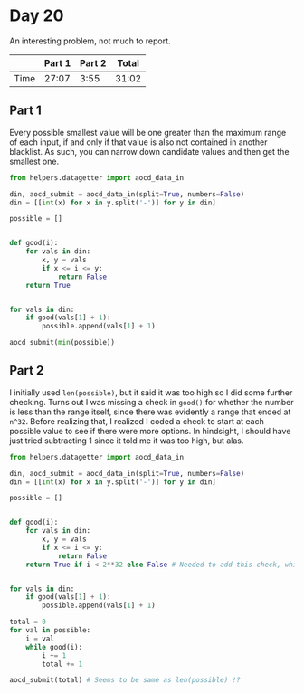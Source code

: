 # Day 20

An interesting problem, not much to report.

|      | Part 1 | Part 2 | Total |
|------|--------|--------|-------|
| Time | 27:07  | 3:55   | 31:02 |

## Part 1

Every possible smallest value will be one greater than the maximum range of each input, if and only if that value is also not contained in another blacklist. As such, you can narrow down candidate values and then get the smallest one.

```python
from helpers.datagetter import aocd_data_in

din, aocd_submit = aocd_data_in(split=True, numbers=False)
din = [[int(x) for x in y.split('-')] for y in din]

possible = []


def good(i):
    for vals in din:
        x, y = vals
        if x <= i <= y:
            return False
    return True


for vals in din:
    if good(vals[1] + 1):
        possible.append(vals[1] + 1)

aocd_submit(min(possible))
```

## Part 2

I initially used `len(possible)`, but it said it was too high so I did some further checking. Turns out I was missing a check in `good()` for whether the number is less than the range itself, since there was evidently a range that ended at `n^32`. Before realizing that, I realized I coded a check to start at each possible value to see if there were more options. In hindsight, I should have just tried subtracting 1 since it told me it was too high, but alas.

```python
from helpers.datagetter import aocd_data_in

din, aocd_submit = aocd_data_in(split=True, numbers=False)
din = [[int(x) for x in y.split('-')] for y in din]

possible = []


def good(i):
    for vals in din:
        x, y = vals
        if x <= i <= y:
            return False
    return True if i < 2**32 else False # Needed to add this check, which originally called len(possible) to be +1


for vals in din:
    if good(vals[1] + 1):
        possible.append(vals[1] + 1)

total = 0
for val in possible:
    i = val
    while good(i):
        i += 1
        total += 1

aocd_submit(total) # Seems to be same as len(possible) !?
```

